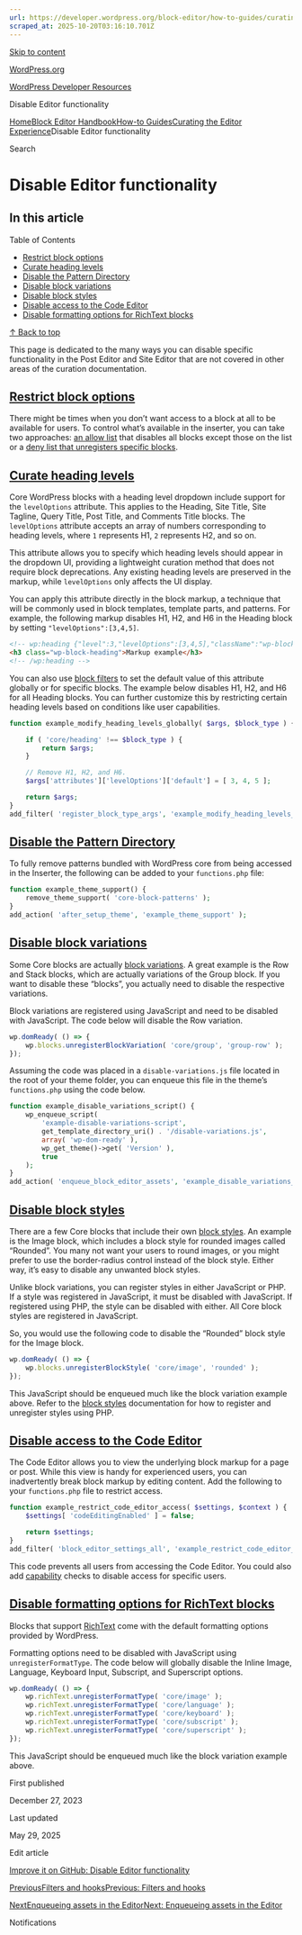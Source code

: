 ```yaml
---
url: https://developer.wordpress.org/block-editor/how-to-guides/curating-the-editor-experience/disable-editor-functionality
scraped_at: 2025-10-20T03:16:10.701Z
---
```


[Skip to content](https://developer.wordpress.org/block-editor/how-to-guides/curating-the-editor-experience/disable-editor-functionality/#wp--skip-link--target)

[WordPress.org](https://wordpress.org/)

[WordPress Developer Resources](https://developer.wordpress.org/)

Disable Editor functionality


[Home](https://developer.wordpress.org/)[Block Editor Handbook](https://developer.wordpress.org/block-editor/)[How-to Guides](https://developer.wordpress.org/block-editor/how-to-guides/)[Curating the Editor Experience](https://developer.wordpress.org/block-editor/how-to-guides/curating-the-editor-experience/)Disable Editor functionality

Search

# Disable Editor functionality

## In this article

Table of Contents

- [Restrict block options](https://developer.wordpress.org/block-editor/how-to-guides/curating-the-editor-experience/disable-editor-functionality/#restrict-block-options)
- [Curate heading levels](https://developer.wordpress.org/block-editor/how-to-guides/curating-the-editor-experience/disable-editor-functionality/#curate-heading-levels)
- [Disable the Pattern Directory](https://developer.wordpress.org/block-editor/how-to-guides/curating-the-editor-experience/disable-editor-functionality/#disable-the-pattern-directory)
- [Disable block variations](https://developer.wordpress.org/block-editor/how-to-guides/curating-the-editor-experience/disable-editor-functionality/#disable-block-variations)
- [Disable block styles](https://developer.wordpress.org/block-editor/how-to-guides/curating-the-editor-experience/disable-editor-functionality/#disable-block-styles)
- [Disable access to the Code Editor](https://developer.wordpress.org/block-editor/how-to-guides/curating-the-editor-experience/disable-editor-functionality/#disable-access-to-the-code-editor)
- [Disable formatting options for RichText blocks](https://developer.wordpress.org/block-editor/how-to-guides/curating-the-editor-experience/disable-editor-functionality/#disable-formatting-options-for-richtext-blocks)

[↑ Back to top](https://developer.wordpress.org/block-editor/how-to-guides/curating-the-editor-experience/disable-editor-functionality/#wp--skip-link--target)

This page is dedicated to the many ways you can disable specific functionality in the Post Editor and Site Editor that are not covered in other areas of the curation documentation.

## [Restrict block options](https://developer.wordpress.org/block-editor/how-to-guides/curating-the-editor-experience/disable-editor-functionality/\#restrict-block-options)

There might be times when you don’t want access to a block at all to be available for users. To control what’s available in the inserter, you can take two approaches: [an allow list](https://developer.wordpress.org/block-editor/reference-guides/filters/block-filters/#using-an-allow-list) that disables all blocks except those on the list or a [deny list that unregisters specific blocks](https://developer.wordpress.org/block-editor/reference-guides/filters/block-filters/#using-a-deny-list).

## [Curate heading levels](https://developer.wordpress.org/block-editor/how-to-guides/curating-the-editor-experience/disable-editor-functionality/\#curate-heading-levels)

Core WordPress blocks with a heading level dropdown include support for the `levelOptions` attribute. This applies to the Heading, Site Title, Site Tagline, Query Title, Post Title, and Comments Title blocks. The `levelOptions` attribute accepts an array of numbers corresponding to heading levels, where `1` represents H1, `2` represents H2, and so on.

This attribute allows you to specify which heading levels should appear in the dropdown UI, providing a lightweight curation method that does not require block deprecations. Any existing heading levels are preserved in the markup, while `levelOptions` only affects the UI display.

You can apply this attribute directly in the block markup, a technique that will be commonly used in block templates, template parts, and patterns. For example, the following markup disables H1, H2, and H6 in the Heading block by setting `"levelOptions":[3,4,5]`.

```html
<!-- wp:heading {"level":3,"levelOptions":[3,4,5],"className":"wp-block-heading"} -->
<h3 class="wp-block-heading">Markup example</h3>
<!-- /wp:heading -->

```

You can also use [block filters](https://developer.wordpress.org/block-editor/reference-guides/filters/block-filters/) to set the default value of this attribute globally or for specific blocks. The example below disables H1, H2, and H6 for all Heading blocks. You can further customize this by restricting certain heading levels based on conditions like user capabilities.

```php
function example_modify_heading_levels_globally( $args, $block_type ) {

    if ( 'core/heading' !== $block_type ) {
        return $args;
    }

    // Remove H1, H2, and H6.
    $args['attributes']['levelOptions']['default'] = [ 3, 4, 5 ];

    return $args;
}
add_filter( 'register_block_type_args', 'example_modify_heading_levels_globally', 10, 2 );

```

## [Disable the Pattern Directory](https://developer.wordpress.org/block-editor/how-to-guides/curating-the-editor-experience/disable-editor-functionality/\#disable-the-pattern-directory)

To fully remove patterns bundled with WordPress core from being accessed in the Inserter, the following can be added to your `functions.php` file:

```php
function example_theme_support() {
    remove_theme_support( 'core-block-patterns' );
}
add_action( 'after_setup_theme', 'example_theme_support' );

```

## [Disable block variations](https://developer.wordpress.org/block-editor/how-to-guides/curating-the-editor-experience/disable-editor-functionality/\#disable-block-variations)

Some Core blocks are actually [block variations](https://developer.wordpress.org/block-editor/reference-guides/block-api/block-variations/). A great example is the Row and Stack blocks, which are actually variations of the Group block. If you want to disable these “blocks”, you actually need to disable the respective variations.

Block variations are registered using JavaScript and need to be disabled with JavaScript. The code below will disable the Row variation.

```js
wp.domReady( () => {
    wp.blocks.unregisterBlockVariation( 'core/group', 'group-row' );
});

```

Assuming the code was placed in a `disable-variations.js` file located in the root of your theme folder, you can enqueue this file in the theme’s `functions.php` using the code below.

```php
function example_disable_variations_script() {
    wp_enqueue_script(
        'example-disable-variations-script',
        get_template_directory_uri() . '/disable-variations.js',
        array( 'wp-dom-ready' ),
        wp_get_theme()->get( 'Version' ),
        true
    );
}
add_action( 'enqueue_block_editor_assets', 'example_disable_variations_script' );

```

## [Disable block styles](https://developer.wordpress.org/block-editor/how-to-guides/curating-the-editor-experience/disable-editor-functionality/\#disable-block-styles)

There are a few Core blocks that include their own [block styles](https://developer.wordpress.org/block-editor/reference-guides/block-api/block-styles/). An example is the Image block, which includes a block style for rounded images called “Rounded”. You many not want your users to round images, or you might prefer to use the border-radius control instead of the block style. Either way, it’s easy to disable any unwanted block styles.

Unlike block variations, you can register styles in either JavaScript or PHP. If a style was registered in JavaScript, it must be disabled with JavaScript. If registered using PHP, the style can be disabled with either. All Core block styles are registered in JavaScript.

So, you would use the following code to disable the “Rounded” block style for the Image block.

```js
wp.domReady( () => {
    wp.blocks.unregisterBlockStyle( 'core/image', 'rounded' );
});

```

This JavaScript should be enqueued much like the block variation example above. Refer to the [block styles](https://developer.wordpress.org/block-editor/reference-guides/block-api/block-styles/) documentation for how to register and unregister styles using PHP.

## [Disable access to the Code Editor](https://developer.wordpress.org/block-editor/how-to-guides/curating-the-editor-experience/disable-editor-functionality/\#disable-access-to-the-code-editor)

The Code Editor allows you to view the underlying block markup for a page or post. While this view is handy for experienced users, you can inadvertently break block markup by editing content. Add the following to your `functions.php` file to restrict access.

```php
function example_restrict_code_editor_access( $settings, $context ) {
    $settings[ 'codeEditingEnabled' ] = false;

    return $settings;
}
add_filter( 'block_editor_settings_all', 'example_restrict_code_editor_access', 10, 2 );

```

This code prevents all users from accessing the Code Editor. You could also add [capability](https://wordpress.org/documentation/article/roles-and-capabilities/) checks to disable access for specific users.

## [Disable formatting options for RichText blocks](https://developer.wordpress.org/block-editor/how-to-guides/curating-the-editor-experience/disable-editor-functionality/\#disable-formatting-options-for-richtext-blocks)

Blocks that support [RichText](https://developer.wordpress.org/block-editor/reference-guides/richtext/) come with the default formatting options provided by WordPress.

Formatting options need to be disabled with JavaScript using `unregisterFormatType`. The code below will globally disable the Inline Image, Language, Keyboard Input, Subscript, and Superscript options.

```js
wp.domReady( () => {
    wp.richText.unregisterFormatType( 'core/image' );
    wp.richText.unregisterFormatType( 'core/language' );
    wp.richText.unregisterFormatType( 'core/keyboard' );
    wp.richText.unregisterFormatType( 'core/subscript' );
    wp.richText.unregisterFormatType( 'core/superscript' );
});

```

This JavaScript should be enqueued much like the block variation example above.

First published

December 27, 2023

Last updated

May 29, 2025

Edit article

[Improve it on GitHub: Disable Editor functionality](https://github.com/WordPress/gutenberg/edit/trunk/docs/how-to-guides/curating-the-editor-experience/disable-editor-functionality.md)

[PreviousFilters and hooksPrevious: Filters and hooks](https://developer.wordpress.org/block-editor/how-to-guides/curating-the-editor-experience/filters-and-hooks/)

[NextEnqueueing assets in the EditorNext: Enqueueing assets in the Editor](https://developer.wordpress.org/block-editor/how-to-guides/enqueueing-assets-in-the-editor/)

Notifications